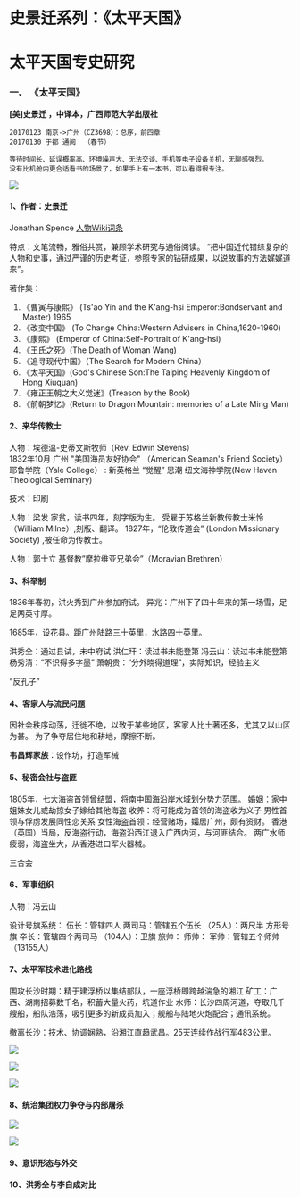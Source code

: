 # 史景迁系列：《太平天国》

# 太平天国专史研究

### 一、 **《太平天国》**

**[美]史景迁 ，中译本，广西师范大学出版社**

```
20170123 南京->广州（CZ3698）：总序，前四章
20170130 于都 通阅  （春节）

等待时间长、延误概率高、环境噪声大、无法交谈、手机等电子设备关机，无聊感强烈。
没有比机舱内更合适看书的场景了，如果手上有一本书，可以看得很专注。
```

![](http://upload-images.jianshu.io/upload_images/1037849-02b72a7b2275e124.png?imageMogr2/auto-orient/strip%7CimageView2/2/w/1240)

#### 1、作者：史景迁

Jonathan Spence [人物Wiki词条](https://zh.wikipedia.org/wiki/%E5%8F%B2%E6%99%AF%E8%BF%81)

特点：文笔流畅，雅俗共赏，兼顾学术研究与通俗阅读。
“把中国近代错综复杂的人物和史事，通过严谨的历史考证，参照专家的钻研成果，以说故事的方法娓娓道来”。

著作集：
1. 《曹寅与康熙》 (Ts'ao Yin and the K'ang-hsi Emperor:Bondservant and Master) 1965
2. 《改变中国》 (To Change China:Western Advisers in China,1620-1960)
3. 《康熙》 (Emperor of China:Self-Portrait of K'ang-hsi)
4. 《王氏之死》(The Death of Woman Wang)
5. 《追寻现代中国》（The Search for Modern China）
6. 《太平天国》(God's Chinese Son:The Taiping Heavenly Kingdom of Hong Xiuquan)
7. 《雍正王朝之大义觉迷》(Treason by the Book)
8. 《前朝梦忆》(Return to Dragon Mountain: memories of a Late Ming Man)

#### 2、来华传教士

人物：埃德温-史蒂文斯牧师（Rev. Edwin Stevens）  
1832年10月 广州 "美国海员友好协会" （American Seaman's Friend Society）
耶鲁学院（Yale College） : 新英格兰 “觉醒” 思潮
纽文海神学院(New Haven Theological Seminary)

技术：印刷

人物：梁发
家贫，读书四年，刻字版为生。
受雇于苏格兰新教传教士米怜（William Milne）,刻版、翻译。
1827年，“伦敦传道会” (London Missionary Society) ,被任命为传教士。

人物：郭士立
基督教”摩拉维亚兄弟会”（Moravian Brethren）

#### 3、科举制

1836年春初，洪火秀到广州参加府试。
异兆：广州下了四十年来的第一场雪，足足两英寸厚。

1685年，设花县。距广州陆路三十英里，水路四十英里。

洪秀全：通过县试，未中府试
洪仁玕：读过书未能登第
冯云山：读过书未能登第
杨秀清：“不识得多字墨”
萧朝贵：“分外晓得道理”，实际知识，经验主义

“反孔子”

#### 4、客家人与流民问题

因社会秩序动荡，迁徙不绝，以致于某些地区，客家人比土著还多，尤其又以山区为甚。
为了争夺居住地和耕地，摩擦不断。

**韦昌辉家族**：设作坊，打造军械


#### 5、秘密会社与盗匪

1805年，七大海盗首领曾结盟，将南中国海沿岸水域划分势力范围。
婚姻：家中姐妹女儿或劫掠女子嫁给其他海盗
收养：将可能成为首领的海盗收为义子
男性首领与俘虏发展同性恋关系
女性海盗首领：经营赌场，孀居广州，颇有资财。
香港（英国）当局，反海盗行动，海盗沿西江退入广西内河，与河匪结合。
两广水师疲弱，海盗坐大，从香港进口军火器械。

三合会

#### 6、军事组织

人物：冯云山

设计号旗系统：
伍长：管辖四人
两司马：管辖五个伍长 （25人）：两尺半 方形号旗
卒长：管辖四个两司马 （104人）：卫旗
旅帅：
师帅：
军帅：管辖五个师帅 （13155人）

#### 7、太平军技术进化路线

围攻长沙时期：精于建浮桥以集结部队，一座浮桥即跨越湍急的湘江
矿工：广西、湖南招募数千名，积蓄大量火药，坑道作业
水师：长沙四周河道，夺取几千艘船，船队浩荡，吸引更多的新成员加入；舰船与陆地火炮配合；通讯系统。

撤离长沙：技术、协调娴熟，沿湘江直趋武昌。25天连续作战行军483公里。

![](http://upload-images.jianshu.io/upload_images/1037849-f20b7ae6bfadba85.png?imageMogr2/auto-orient/strip%7CimageView2/2/w/1240)

![](http://upload-images.jianshu.io/upload_images/1037849-ccef82a512c19770.png?imageMogr2/auto-orient/strip%7CimageView2/2/w/1240)

![](http://upload-images.jianshu.io/upload_images/1037849-fa615b3bf68453a9.png?imageMogr2/auto-orient/strip%7CimageView2/2/w/1240)

#### 8、统治集团权力争夺与内部屠杀
![](http://upload-images.jianshu.io/upload_images/1037849-56de9cc753dcf2ac.png?imageMogr2/auto-orient/strip%7CimageView2/2/w/1240)

![](http://upload-images.jianshu.io/upload_images/1037849-203e339236cadfd5.png?imageMogr2/auto-orient/strip%7CimageView2/2/w/1240)

#### 9、意识形态与外交

#### 10、洪秀全与李自成对比
